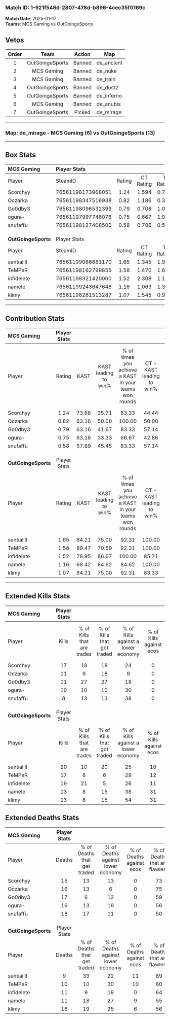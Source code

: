 ### Match ID: 1-921f546d-2807-478d-b896-4cec35f0169c  
**Match Date**: 2025-01-17  
**Teams**: MCS Gaming vs OutGoingeSports  

## Vetos  

| Order | Team | Action | Map |
| :---: | :--: | :----: | --- |
| 1 | OutGoingeSports | Banned | de_ancient |
| 2 | MCS Gaming | Banned | de_nuke |
| 3 | MCS Gaming | Banned | de_train |
| 4 | OutGoingeSports | Banned | de_dust2 |
| 5 | OutGoingeSports | Banned | de_inferno |
| 6 | MCS Gaming | Banned | de_anubis |
| 7 | OutGoingeSports | Picked | de_mirage |

---  

### **Map**: de_mirage - MCS Gaming (6) vs OutGoingeSports (13)  
---  

## Box Stats  

| **MCS Gaming**      | Player Stats      |        |           |          |       |       |       |         |        |      |     |
| :- | :- | :-: | :-: | :-: | :-: | :-: | :-: | :-: | :-: | :-: | :-: |
| Player              | SteamID           | Rating | CT Rating | T Rating | KAST  |  ADR  | Kills | Assists | Deaths | K/D  | HS% |
| Scorchyy            | 76561198173968051 |  1.24  |   1.594   |  0.793   | 73.68 | 82.1  |  17   |    5    |   15   | 1.13 | 47  |
| Oczarka             | 76561198347516938 |  0.82  |   1.186   |  0.342   | 63.16 | 70.0  |  11   |    4    |   16   | 0.69 | 63  |
| Go0dby3             | 76561198096532399 |  0.79  |   0.708   |  1.000   | 63.16 | 72.1  |  11   |    2    |   17   | 0.65 | 72  |
| ogura-              | 76561197997746076 |  0.75  |   0.667   |  1.056   | 63.16 | 64.0  |  10   |    4    |   16   | 0.63 | 40  |
| snufaffu            | 76561198127408500 |  0.58  |   0.706   |  0.597   | 57.89 | 66.4  |   8   |    5    |   18   | 0.44 | 75  |
|                     |                   |        |           |          |       |       |       |         |        |      |     |
|                     |                   |        |           |          |       |       |       |         |        |      |     |
|                     |                   |        |           |          |       |       |       |         |        |      |     |
| **OutGoingeSports** | Player Stats      |        |           |          |       |       |       |         |        |      |     |
| Player              | SteamID           | Rating | CT Rating | T Rating | KAST  |  ADR  | Kills | Assists | Deaths | K/D  | HS% |
| sentiallll          | 76561199066681170 |  1.65  |   1.345   |  1.967   | 84.21 | 95.2  |  20   |    3    |   9    | 2.22 | 70  |
| TeMPeR              | 76561198162799855 |  1.58  |   1.470   |  1.692   | 89.47 | 105.5 |  17   |    7    |   10   | 1.70 | 64  |
| infidelete          | 76561198321420060 |  1.52  |   2.308   |  1.108   | 78.95 | 95.9  |  19   |    4    |   11   | 1.73 | 31  |
| nameIe              | 76561199243647648 |  1.16  |   1.063   |  1.310   | 68.42 | 88.1  |  13   |    7    |   11   | 1.18 | 38  |
| klimy               | 76561198261513287 |  1.07  |   1.545   |  0.928   | 84.21 | 69.8  |  13   |    5    |   16   | 0.81 | 53  |
---  

## Contribution Stats  

| **MCS Gaming**      | Player Stats |       |                      |                                                        |                           |                                                             |                          |                                                            |
| :- | :-: | :-: | :-: | :-: | :-: | :-: | :-: | :-: |
| Player              |    Rating    | KAST  | KAST leading to win% | % of times you achieve a KAST in your teams won rounds | CT - KAST leading to win% | CT - % of times you achieve a KAST in your teams won rounds | T - KAST leading to win% | T - % of times you achieve a KAST in your teams won rounds |
| Scorchyy            |     1.24     | 73.68 |        35.71         |                         83.33                          |           44.44           |                            80.00                            |          20.00           |                           100.00                           |
| Oczarka             |     0.82     | 63.16 |        50.00         |                         100.00                         |           50.00           |                           100.00                            |          50.00           |                           100.00                           |
| Go0dby3             |     0.79     | 63.16 |        41.67         |                         83.33                          |           57.14           |                            80.00                            |          20.00           |                           100.00                           |
| ogura-              |     0.75     | 63.16 |        33.33         |                         66.67                          |           42.86           |                            60.00                            |          20.00           |                           100.00                           |
| snufaffu            |     0.58     | 57.89 |        45.45         |                         83.33                          |           57.14           |                            80.00                            |          25.00           |                           100.00                           |
|                     |              |       |                      |                                                        |                           |                                                             |                          |                                                            |
|                     |              |       |                      |                                                        |                           |                                                             |                          |                                                            |
|                     |              |       |                      |                                                        |                           |                                                             |                          |                                                            |
| **OutGoingeSports** | Player Stats |       |                      |                                                        |                           |                                                             |                          |                                                            |
| Player              |    Rating    | KAST  | KAST leading to win% | % of times you achieve a KAST in your teams won rounds | CT - KAST leading to win% | CT - % of times you achieve a KAST in your teams won rounds | T - KAST leading to win% | T - % of times you achieve a KAST in your teams won rounds |
| sentiallll          |     1.65     | 84.21 |        75.00         |                         92.31                          |          100.00           |                            83.33                            |          63.64           |                           100.00                           |
| TeMPeR              |     1.58     | 89.47 |        70.59         |                         92.31                          |          100.00           |                           100.00                            |          54.55           |                           85.71                            |
| infidelete          |     1.52     | 78.95 |        86.67         |                         100.00                         |           85.71           |                           100.00                            |          87.50           |                           100.00                           |
| nameIe              |     1.16     | 68.42 |        84.62         |                         84.62                          |          100.00           |                           100.00                            |          71.43           |                           71.43                            |
| klimy               |     1.07     | 84.21 |        75.00         |                         92.31                          |           83.33           |                            83.33                            |          70.00           |                           100.00                           |
---  

## Extended Kills Stats  

| **MCS Gaming**      | Player Stats |                            |                            |                                    |                         |                              |                                 |                                       |                    |           |
| :- | :-: | :-: | :-: | :-: | :-: | :-: | :-: | :-: | :-: | :-: |
| Player              |    Kills     | % of Kills that are trades | % of Kills that got traded | % of Kills against a lower economy | % of Kills against ecos | % of Kills that are flawless | % of Kills that are close duels | % of Kills that are assisted by flash | Pistol Round Kills | AWP Kills |
| Scorchyy            |      17      |             18             |             18             |                 24                 |            0            |              53              |                6                |                   6                   |         4          |     3     |
| Oczarka             |      11      |             9              |             18             |                 9                  |            0            |              73              |                9                |                   0                   |         0          |     3     |
| Go0dby3             |      11      |             27             |             27             |                 18                 |            0            |              73              |                9                |                   0                   |         0          |     2     |
| ogura-              |      10      |             10             |             10             |                 30                 |            0            |              60              |                0                |                   0                   |         0          |     0     |
| snufaffu            |      8       |             13             |             13             |                 38                 |            0            |              63              |                0                |                   0                   |         0          |     0     |
|                     |              |                            |                            |                                    |                         |                              |                                 |                                       |                    |           |
|                     |              |                            |                            |                                    |                         |                              |                                 |                                       |                    |           |
|                     |              |                            |                            |                                    |                         |                              |                                 |                                       |                    |           |
| **OutGoingeSports** | Player Stats |                            |                            |                                    |                         |                              |                                 |                                       |                    |           |
| Player              |    Kills     | % of Kills that are trades | % of Kills that got traded | % of Kills against a lower economy | % of Kills against ecos | % of Kills that are flawless | % of Kills that are close duels | % of Kills that are assisted by flash | Pistol Round Kills | AWP Kills |
| sentiallll          |      20      |             10             |             20             |                 25                 |           10            |              85              |                0                |                   5                   |         0          |     3     |
| TeMPeR              |      17      |             6              |             6              |                 29                 |           12            |              41              |               12                |                   6                   |         0          |     2     |
| infidelete          |      19      |             21             |             5              |                 26                 |           11            |              68              |                5                |                   0                   |         11         |     2     |
| nameIe              |      13      |             8              |             15             |                 38                 |           31            |              38              |                8                |                   0                   |         0          |     0     |
| klimy               |      13      |             8              |             15             |                 54                 |           31            |              69              |                0                |                   0                   |         0          |     1     |
## Extended Deaths Stats  

| **MCS Gaming**      | Player Stats |                             |                                   |                          |                               |                            |                           |               |
| :- | :-: | :-: | :-: | :-: | :-: | :-: | :-: | :-: |
| Player              |    Deaths    | % of Deaths that get traded | % of Deaths against lower economy | % of Deaths against ecos | % of Deaths that are flawless | % of Deaths that are close | % of Deaths while blinded | Deaths to AWP |
| Scorchyy            |      15      |             13              |                13                 |            0             |              73               |             0              |             0             |       2       |
| Oczarka             |      16      |             13              |                 6                 |            0             |              75               |             6              |             0             |       2       |
| Go0dby3             |      17      |              6              |                12                 |            0             |              59               |             6              |             6             |       4       |
| ogura-              |      16      |             13              |                19                 |            0             |              56               |             13             |             0             |       0       |
| snufaffu            |      18      |             17              |                11                 |            0             |              50               |             0              |             6             |       3       |
|                     |              |                             |                                   |                          |                               |                            |                           |               |
|                     |              |                             |                                   |                          |                               |                            |                           |               |
|                     |              |                             |                                   |                          |                               |                            |                           |               |
| **OutGoingeSports** | Player Stats |                             |                                   |                          |                               |                            |                           |               |
| Player              |    Deaths    | % of Deaths that get traded | % of Deaths against lower economy | % of Deaths against ecos | % of Deaths that are flawless | % of Deaths that are close | % of Deaths while blinded | Deaths to AWP |
| sentiallll          |      9       |             33              |                22                 |            11            |              89               |             11             |             0             |       0       |
| TeMPeR              |      10      |             10              |                30                 |            10            |              60               |             0              |             0             |       1       |
| infidelete          |      11      |              9              |                18                 |            0             |              64               |             9              |             0             |       1       |
| nameIe              |      11      |             18              |                27                 |            9             |              55               |             9              |             9             |       1       |
| klimy               |      16      |             19              |                25                 |            6             |              56               |             0              |             0             |       1       |

